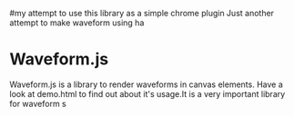 #my attempt to use this library as a simple chrome plugin
Just another attempt to make waveform using ha

# Waveform.js

Waveform.js is a library to render waveforms in canvas elements.
Have a look at demo.html to find out about it's usage.It is a very important library for waveform s

